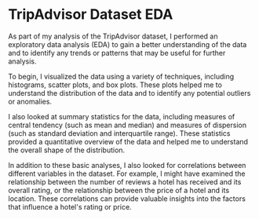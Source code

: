 # TripAdvisor Dataset EDA
As part of my analysis of the TripAdvisor dataset, I performed an exploratory data analysis (EDA) to gain a better understanding of the data and to identify any trends or patterns that may be useful for further analysis.

To begin, I visualized the data using a variety of techniques, including histograms, scatter plots, and box plots. These plots helped me to understand the distribution of the data and to identify any potential outliers or anomalies.

I also looked at summary statistics for the data, including measures of central tendency (such as mean and median) and measures of dispersion (such as standard deviation and interquartile range). These statistics provided a quantitative overview of the data and helped me to understand the overall shape of the distribution.

In addition to these basic analyses, I also looked for correlations between different variables in the dataset. For example, I might have examined the relationship between the number of reviews a hotel has received and its overall rating, or the relationship between the price of a hotel and its location. These correlations can provide valuable insights into the factors that influence a hotel's rating or price.
